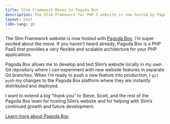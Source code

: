 ```yaml
---
title: Slim Framework Moves to Pagoda Box
description: The Slim Framework for PHP 5 website is now hosted by Pagoda Box, a scalable and flexible PHP PaaS
layout: post
l10n-lang: gb
---
```


The Slim Framework website is now hosted with [Pagoda Box](http://pagodabox.com/). I’m super excited about the move. If you haven’t heard already, Pagoda Box is a PHP PaaS that provides a very flexible and scalable architecture for your PHP applications.

Pagoda Box allows me to develop and test Slim’s website locally in my own Git repository where I can experiment with new website features in separate Git branches. When I’m ready to push a new feature into production, I `git push` my changes to the Pagoda Box platform where they are instantly distributed and deployed.

I want to extend a big “thank you” to Steve, Scott, and the rest of the Pagoda Box team for hosting Slim’s website and for helping with Slim’s continued growth and future development.

[Learn more about Pagoda Box](http://pagodabox.com/)
